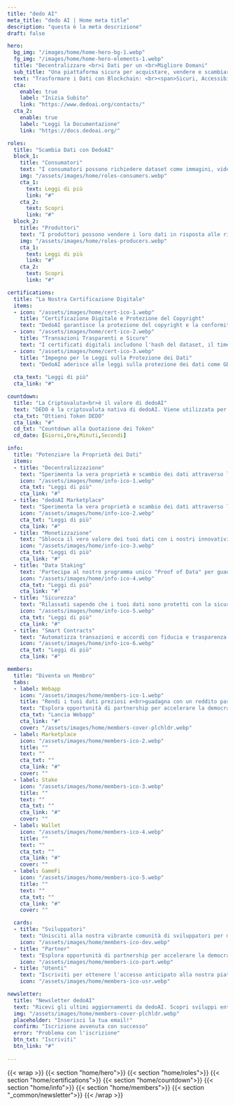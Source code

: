 ```yaml
---
title: "dedo AI"
meta_title: "dedo AI | Home meta title"
description: "questa è la meta descrizione"
draft: false

hero:
  bg_img: "/images/home/home-hero-bg-1.webp"
  fg_img: "/images/home/home-hero-elements-1.webp"
  title: "Decentralizzare <br>i Dati per un <br>Migliore Domani"
  sub_title: "Una piattaforma sicura per acquistare, vendere e scambiare dati facilmente."
  text: "Trasformare i Dati con Blockchain: <br><span>Sicuri, Accessibili e Posseduti dai Creatori</spam>"
  cta:
    enable: true
    label: "Inizia Subito"
    link: "https://www.dedoai.org/contacts/"
  cta_2:
    enable: true
    label: "Leggi la Documentazione"
    link: "https://docs.dedoai.org/"

roles:
  title: "Scambia Dati con DedoAI"
  block_1:
    title: "Consumatori"
    text: "I consumatori possono richiedere dataset come immagini, video, ecc., per addestrare i loro sistemi AI, acquistandoli con i token DedoAI."
    img: "/assets/images/home/roles-consumers.webp"
    cta_1:
      text: Leggi di più
      link: "#"
    cta_2:
      text: Scopri
      link: "#"
  block_2:
    title: "Produttori"
    text: "I produttori possono vendere i loro dati in risposta alle richieste dei consumatori, utilizzando i token DedoAI nel nostro mercato sicuro."
    img: "/assets/images/home/roles-producers.webp"
    cta_1:
      text: Leggi di più
      link: "#"
    cta_2:
      text: Scopri
      link: "#"

certifications:
  title: "La Nostra Certificazione Digitale"
  items:
  - icon: "/assets/images/home/cert-ico-1.webp"
    title: "Certificazione Digitale e Protezione del Copyright"
    text: "DedoAI garantisce la protezione del copyright e la conformità normativa, cruciali per le aziende e i ricercatori che utilizzano dati per l'addestramento AI. I tuoi investimenti sono protetti con la nostra robusta certificazione digitale."
  - icon: "/assets/images/home/cert-ico-2.webp"
    title: "Transazioni Trasparenti e Sicure"
    text: "I certificati digitali includono l'hash del dataset, il timestamp dell'acquisto e la firma digitale del venditore, semplificando la verifica e migliorando la trasparenza. Questo costruisce fiducia tra acquirenti e venditori, garantendo un ambiente di scambio dati sicuro e conforme."
  - icon: "/assets/images/home/cert-ico-3.webp"
    title: "Impegno per le Leggi sulla Protezione dei Dati"
    text: "DedoAI aderisce alle leggi sulla protezione dei dati come GDPR e CCPA, incorporando meccanismi di conformità nella piattaforma. Questo impegno stabilisce DedoAI come leader nell'ecosistema dei dati, enfatizzando qualità, trasparenza e legalità in ogni transazione."
    
  cta_text: "Leggi di più"
  cta_link: "#"

countdown:
  title: "La Criptovaluta<br>è il valore di dedoAI"
  text: "DEDO è la criptovaluta nativa di dedoAI. Viene utilizzata per operazioni di mercato, transazioni, giochi o per vendere e acquistare dati."
  cta_txt: "Ottieni Token DEDO"
  cta_link: "#"
  cd_txt: "Countdown alla Quotazione dei Token"
  cd_date: [Giorni,Ore,Minuti,Secondi]

info:
  title: "Potenziare la Proprietà dei Dati"
  items:
  - title: "Decentralizzazione"
    text: "Sperimenta la vera proprietà e scambio dei dati attraverso la nostra piattaforma decentralizzata."
    icon: "/assets/images/home/info-ico-1.webp"
    cta_txt: "Leggi di più"
    cta_link: "#"
  - title: "dedoAI Marketplace"
    text: "Sperimenta la vera proprietà e scambio dei dati attraverso la nostra piattaforma decentralizzata."
    icon: "/assets/images/home/info-ico-2.webp"
    cta_txt: "Leggi di più"
    cta_link: "#"
  - title: "Monetizzazione"
    text: "Sblocca il vero valore dei tuoi dati con i nostri innovativi meccanismi di monetizzazione."
    icon: "/assets/images/home/info-ico-3.webp"
    cta_txt: "Leggi di più"
    cta_link: "#"
  - title: "Data Staking"
    text: 'Partecipa al nostro programma unico "Proof of Data" per guadagnare ricompense contribuendo con dati.'
    icon: "/assets/images/home/info-ico-4.webp"
    cta_txt: "Leggi di più"
    cta_link: "#"
  - title: "Sicurezza"
    text: "Rilassati sapendo che i tuoi dati sono protetti con la sicurezza avanzata della blockchain."
    icon: "/assets/images/home/info-ico-5.webp"
    cta_txt: "Leggi di più"
    cta_link: "#"
  - title: "Smart Contracts"
    text: "Automatizza transazioni e accordi con fiducia e trasparenza."
    icon: "/assets/images/home/info-ico-6.webp"
    cta_txt: "Leggi di più"
    cta_link: "#"

members:
  title: "Diventa un Membro"
  tabs:
  - label: Webapp
    icon: "/assets/images/home/members-ico-1.webp"
    title: "Rendi i tuoi dati preziosi e<br>guadagna con un reddito passivo"
    text: "Esplora opportunità di partnership per accelerare la democratizzazione dei dati."
    cta_txt: "Lancia Webapp"
    cta_link: "#"
    cover: "/assets/images/home/members-cover-plchldr.webp"
  - label: Marketplace
    icon: "/assets/images/home/members-ico-2.webp"
    title: ""
    text: ""
    cta_txt: ""
    cta_link: "#"
    cover: ""
  - label: Stake
    icon: "/assets/images/home/members-ico-3.webp"
    title: ""
    text: ""
    cta_txt: ""
    cta_link: "#"
    cover: ""
  - label: Wallet
    icon: "/assets/images/home/members-ico-4.webp"
    title: ""
    text: ""
    cta_txt: ""
    cta_link: "#"
    cover: ""
  - label: GameFi
    icon: "/assets/images/home/members-ico-5.webp"
    title: ""
    text: ""
    cta_txt: ""
    cta_link: "#"
    cover: ""

  cards:
  - title: "Sviluppatori"
    text: "Unisciti alla nostra vibrante comunità di sviluppatori per migliorare l'ecosistema dedoAI."
    icon: "/assets/images/home/members-ico-dev.webp"
  - title: "Partner"
    text: "Esplora opportunità di partnership per accelerare la democratizzazione dei dati."
    icon: "/assets/images/home/members-ico-part.webp"
  - title: "Utenti"
    text: "Iscriviti per ottenere l'accesso anticipato alla nostra piattaforma e prendere il controllo dei tuoi dati oggi stesso."
    icon: "/assets/images/home/members-ico-usr.webp"

newsletter:
  title: "Newsletter dedoAI"
  text: "Ricevi gli ultimi aggiornamenti da dedoAI. Scopri sviluppi entusiasmanti, partnership e innovazioni mentre rivoluzioniamo l'economia dei dati e modelliamo il futuro della democratizzazione dei dati e della tecnologia blockchain."
  img: "/assets/images/home/members-cover-plchldr.webp"
  placeholder: "Inserisci la tua email!"
  confirm: "Iscrizione avvenuta con successo"
  error: "Problema con l'iscrizione"
  btn_txt: "Iscriviti"
  btn_link: "#"
  
---
```

{{< wrap >}}
{{< section "home/hero">}}
{{< section "home/roles">}}
{{< section "home/certifications">}}
{{< section "home/countdown">}}
{{< section "home/info">}}
{{< section "home/members">}}
{{< section "_common/newsletter">}}
{{< /wrap >}}
